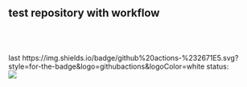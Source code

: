 <h2>test repository with workflow</h2><br><br><br>
last https://img.shields.io/badge/github%20actions-%232671E5.svg?style=for-the-badge&logo=githubactions&logoColor=white status:<br>
<img src="https://github.com/yuryusachou/f1/actions/workflows/workflow1.yml/badge.svg?branch=main")><br>
